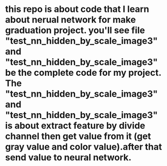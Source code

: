 # this repo is about code that I learn about nerual network for make graduation project. you'll see file "test_nn_hidden_by_scale_image3" and "test_nn_hidden_by_scale_image3" be the complete code for my project. The "test_nn_hidden_by_scale_image3" and "test_nn_hidden_by_scale_image3" is about extract feature by divide channel then get value from it (get gray value and color value).after that send value to neural network.
